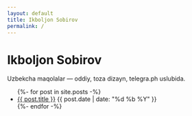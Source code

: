 ```yaml
---
layout: default
title: Ikboljon Sobirov
permalink: /
---
```


<h1 class="tele-title">Ikboljon Sobirov</h1>
<p class="tele-sub">Uzbekcha maqolalar — oddiy, toza dizayn, telegra.ph uslubida.</p>

<ul class="tele-ul">
  {%- for post in site.posts -%}
    <li class="tele-li">
      <a href="{{ post.url | relative_url }}">{{ post.title }}</a>
      <span class="tele-date">{{ post.date | date: "%d %b %Y" }}</span>
    </li>
  {%- endfor -%}
</ul>
